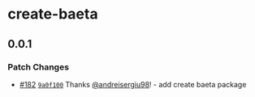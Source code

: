 # create-baeta

## 0.0.1

### Patch Changes

- [#182](https://github.com/andreisergiu98/baeta/pull/182) [`9a0f100`](https://github.com/andreisergiu98/baeta/commit/9a0f1003a9579406809c80e6fe123e54fb86e5ac) Thanks [@andreisergiu98](https://github.com/andreisergiu98)! - add create baeta package
